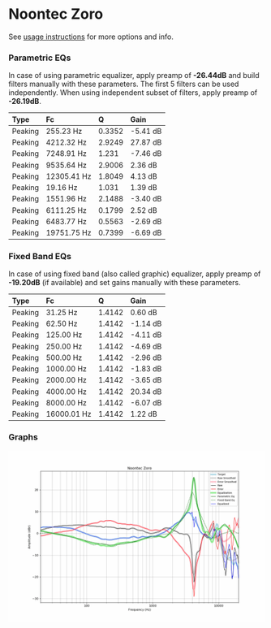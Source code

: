 # Noontec Zoro
See [usage instructions](https://github.com/jaakkopasanen/AutoEq#usage) for more options and info.

### Parametric EQs
In case of using parametric equalizer, apply preamp of **-26.44dB** and build filters manually
with these parameters. The first 5 filters can be used independently.
When using independent subset of filters, apply preamp of **-26.19dB**.

| Type    | Fc          |      Q | Gain     |
|:--------|:------------|:-------|:---------|
| Peaking | 255.23 Hz   | 0.3352 | -5.41 dB |
| Peaking | 4212.32 Hz  | 2.9249 | 27.87 dB |
| Peaking | 7248.91 Hz  | 1.231  | -7.46 dB |
| Peaking | 9535.64 Hz  | 2.9006 | 2.36 dB  |
| Peaking | 12305.41 Hz | 1.8049 | 4.13 dB  |
| Peaking | 19.16 Hz    | 1.031  | 1.39 dB  |
| Peaking | 1551.96 Hz  | 2.1488 | -3.40 dB |
| Peaking | 6111.25 Hz  | 0.1799 | 2.52 dB  |
| Peaking | 6483.77 Hz  | 0.5563 | -2.69 dB |
| Peaking | 19751.75 Hz | 0.7399 | -6.69 dB |

### Fixed Band EQs
In case of using fixed band (also called graphic) equalizer, apply preamp of **-19.20dB**
(if available) and set gains manually with these parameters.

| Type    | Fc          |      Q | Gain     |
|:--------|:------------|:-------|:---------|
| Peaking | 31.25 Hz    | 1.4142 | 0.60 dB  |
| Peaking | 62.50 Hz    | 1.4142 | -1.14 dB |
| Peaking | 125.00 Hz   | 1.4142 | -4.11 dB |
| Peaking | 250.00 Hz   | 1.4142 | -4.69 dB |
| Peaking | 500.00 Hz   | 1.4142 | -2.96 dB |
| Peaking | 1000.00 Hz  | 1.4142 | -1.83 dB |
| Peaking | 2000.00 Hz  | 1.4142 | -3.65 dB |
| Peaking | 4000.00 Hz  | 1.4142 | 20.34 dB |
| Peaking | 8000.00 Hz  | 1.4142 | -6.07 dB |
| Peaking | 16000.01 Hz | 1.4142 | 1.22 dB  |

### Graphs
![](./Noontec%20Zoro.png)